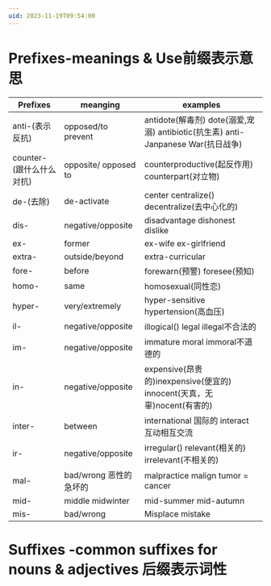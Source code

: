 ```yaml
---
uid: 2023-11-19T09:54:00
---
```

# Prefixes-meanings & Use前缀表示意思
| Prefixes                 | meanging                | examples                                                                         |
| ------------------------ | ----------------------- | ------------------------------------------------------------------------------- |
| anti-(表示反抗)          | opposed/to prevent      | antidote(解毒剂) dote(溺爱,宠溺) antibiotic(抗生素) anti-Janpanese War(抗日战争) |
| counter-(跟什么什么对抗) | opposite/ opposed to    | counterproductive(起反作用) counterpart(对立物)                                  |
| de-(去除)                | de-activate             | center centralize() decentralize(去中心化的)                                     |
| dis-                     | negative/opposite       | disadvantage dishonest dislike                                                   |
| ex-                      | former                  | ex-wife ex-girlfriend                                                            |
| extra-                   | outside/beyond          | extra-curricular                                                                 |
| fore-                    | before                  | forewarn(预警) foresee(预知)                                                     |
| homo-                    | same                    | homosexual(同性恋)                                                               |
| hyper-                   | very/extremely          | hyper-sensitive hypertension(高血压)                                             |
| il-                      | negative/opposite       | illogical() legal illegal不合法的                                                |
| im-                      | negative/opposite       | immature moral immoral不道德的                                                   |
| in-                      | negative/opposite       | expensive(昂贵的)inexpensive(便宜的) innocent(天真，无辜)nocent(有害的)          |
| inter-                   | between                 | international 国际的 interact 互动相互交流                                       |
| ir-                      | negative/opposite       | irregular() relevant(相关的) irrelevant(不相关的)                                |
| mal-                     | bad/wrong 恶性的 急坏的 | malpractice malign tumor = cancer                                                |
| mid-                     | middle midwinter        | mid-summer mid-autumn                                                            |
| mis-                     | bad/wrong               | Misplace mistake|                                                                                 |

# Suffixes -common suffixes for nouns & adjectives 后缀表示词性
